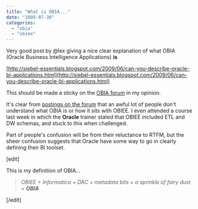 ```yaml
---
title: "What is OBIA..."
date: "2009-07-30"
categories: 
  - "obia"
  - "obiee"
---
```


Very good post by @lex giving a nice clear explanation of what OBIA (Oracle Business Intelligence Applications) **is**

[http://siebel-essentials.blogspot.com/2009/06/can-you-describe-oracle-bi-applications.html](http://siebel-essentials.blogspot.com/2009/06/can-you-describe-oracle-bi-applications.html)

This should be made a sticky on the [OBIA forum](http://forums.oracle.com/forums/forum.jspa?forumID=410&start=0) in my opinion.

It's clear from [postings on the forum](http://forums.oracle.com/forums/thread.jspa?threadID=936497&tstart=0) that an awful lot of people don't understand what OBIA is or how it sits with OBIEE. I even attended a course last week in which the **Oracle** trainer stated that OBIEE included ETL and DW schemas, and stuck to this when challenged.

Part of people's confusion will be from their reluctance to RTFM, but the sheer confusion suggests that Oracle have some way to go in clearly defining their BI toolset.

\[edit\]

This is my definition of OBIA...

> _OBIEE + Informatica + DAC + metadata bits + a sprinkle of fairy dust = **OBIA**_

\[/edit\]
